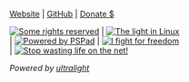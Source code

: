   [Website](http://pindorama.apocalip.se/~luiz)
| [GitHub](http://github.com/takusuman)
| [Donate $](http://pindorama.apocalip.se/~luiz/contrib.html)  

[![Some rights reserved](/blog/assets/somerights.gif)](http://creativecommons.org/licenses/by/4.0/legalcode.txt)
| [![The light in Linux](/blog/assets/COPACABANA_X64-256.102x46.PNG)](http://github.com/Projeto-Pindorama/copacabana)		
| [![Powered by PSPad](/blog/assets/pspad_3.gif)](http://www.pspad.com)
| [![I fight for freedom](/blog/assets/ISTANDWITHHK.PNG)](http://www.standwithhk.org/)	
| [![Stop wasting life on the net!](/blog/assets/NoSurf_NOW.PNG)](http://nosurf.net/)  

*Powered by [ultralight](http://github.com/kotet/ultralight)*  

